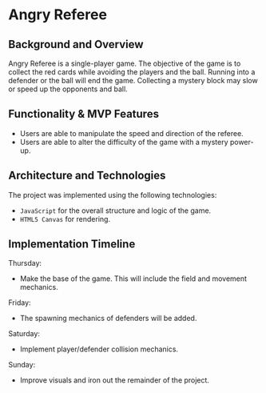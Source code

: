 # Angry Referee
## Background and Overview
Angry Referee is a single-player game. The objective of the game is to collect
the red cards while avoiding the players and the ball. Running into a defender 
or the ball will end the game. Collecting a mystery block may slow or speed up 
the opponents and ball.

## Functionality & MVP Features
* Users are able to manipulate the speed and direction of the referee.
* Users are able to alter the difficulty of the game with a mystery power-up.

## Architecture and Technologies
The project was implemented using the following technologies:
* `JavaScript` for the overall structure and logic of the game.
* `HTML5 Canvas` for rendering.

## Implementation Timeline
Thursday:
* Make the base of the game. This will include the field and movement mechanics. 

Friday:
* The spawning mechanics of defenders will be added.

Saturday: 
* Implement player/defender collision mechanics.

Sunday: 
* Improve visuals and iron out the remainder of the project.